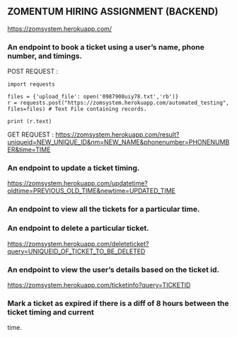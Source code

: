 ## ZOMENTUM HIRING ASSIGNMENT (BACKEND)

https://zomsystem.herokuapp.com/

### An endpoint to book a ticket using a user’s name, phone number, and timings.

POST REQUEST : 

    import requests
    
    files = {'upload_file': open('0987908uiy78.txt','rb')}
    r = requests.post("https://zomsystem.herokuapp.com/automated_testing", files=files) # Text File containing records.

    print (r.text)   

GET REQUEST : https://zomsystem.herokuapp.com/result?uniqueid=NEW_UNIQUE_ID&nm=NEW_NAME&phonenumber=PHONENUMBER&time=TIME

### An endpoint to update a ticket timing.

https://zomsystem.herokuapp.com/updatetime?oldtime=PREVIOUS_OLD_TIME&newtime=UPDATED_TIME

### An endpoint to view all the tickets for a particular time.

### An endpoint to delete a particular ticket.

https://zomsystem.herokuapp.com/deleteticket?query=UNIQUEID_OF_TICKET_TO_BE_DELETED

### An endpoint to view the user’s details based on the ticket id.

https://zomsystem.herokuapp.com/ticketinfo?query=TICKETID

### Mark a ticket as expired if there is a diff of 8 hours between the ticket timing and current
time.
